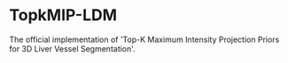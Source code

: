 # TopkMIP-LDM
The official implementation of 'Top-K Maximum Intensity Projection Priors for 3D Liver Vessel Segmentation'.
